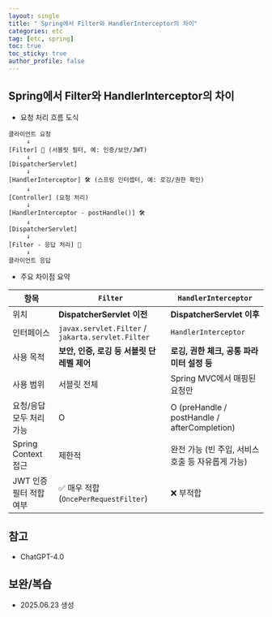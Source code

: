 ```yaml
---
layout: single
title: " Spring에서 Filter와 HandlerInterceptor의 차이"
categories: etc
tag: [etc, spring]
toc: true
toc_sticky: true
author_profile: false
---
```

## Spring에서 Filter와 HandlerInterceptor의 차이

- 요청 처리 흐름 도식

```
클라이언트 요청
     ↓
[Filter] 🔐 (서블릿 필터, 예: 인증/보안/JWT)
     ↓
[DispatcherServlet]
     ↓
[HandlerInterceptor] 🛠 (스프링 인터셉터, 예: 로깅/권한 확인)
     ↓
[Controller] (요청 처리)
     ↓
[HandlerInterceptor - postHandle()] 🛠
     ↓
[DispatcherServlet]
     ↓
[Filter - 응답 처리] 🔐
     ↓
클라이언트 응답
```



- 주요 차이점 요약

| 항목                     | `Filter`                                          | `HandlerInterceptor`                              |
| ------------------------ | ------------------------------------------------- | ------------------------------------------------- |
| 위치                     | **DispatcherServlet 이전**                        | **DispatcherServlet 이후**                        |
| 인터페이스               | `javax.servlet.Filter` / `jakarta.servlet.Filter` | `HandlerInterceptor`                              |
| 사용 목적                | **보안, 인증, 로깅 등 서블릿 단 레벨 제어**       | **로깅, 권한 체크, 공통 파라미터 설정 등**        |
| 사용 범위                | 서블릿 전체                                       | Spring MVC에서 매핑된 요청만                      |
| 요청/응답 모두 처리 가능 | O                                                 | O (preHandle / postHandle / afterCompletion)      |
| Spring Context 접근      | 제한적                                            | 완전 가능 (빈 주입, 서비스 호출 등 자유롭게 가능) |
| JWT 인증 필터 적합 여부  | ✅ 매우 적합 (`OncePerRequestFilter`)              | ❌ 부적합                                          |



## 참고

* ChatGPT-4.0



## 보완/복습

* 2025.06.23 생성

